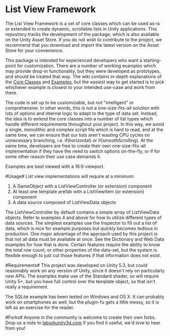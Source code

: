 # List View Framework #

The List View Framework is a set of core classes which  can be used as-is or extended to create dynamic, scrollable lists in Unity applications.  This repository tracks the development of the package, which is also available on the Unity Asset Store. If you do not wish to contribute to the project, we recommend that you download and import the latest version on the Asset Store for your convenience.

This package is intended for experienced developers who want a starting-point for customization. There are a number of working examples which may provide drop-in functionality, but they were developed as prototypes, and should be treated that way. The wiki contains in-depth explanations of the [Core Classes](https://bitbucket.org/Unity-Technologies/list-view-framework/wiki/Core%20Classes) and [Examples](https://bitbucket.org/Unity-Technologies/list-view-framework/wiki/Examples), but the easiest way to get started is to pick whichever example is closest to your intended use-case and work from there.

The code is set up to be customizable, but not "intelligent" or comprehensive. In other words, this is not a one-size-fits-all solution with lots of options and internal logic to adapt to the type of data set.  Instead, the idea is to extend the core classes into a number of list types which handle different requirements throughout your project.  In this way, we avoid a single, monolithic and complex script file which is hard to read, and at the same time, we can ensure that our lists aren't wasting CPU cycles on unnecessary branching, i.e. if(horizontal) or if(smoothScrolling).  At the same time, developers are free to create their own one-size-fits-all implementation if they have the need to switch options on-the-fly, or if for some other reason their use case demands it.

Examples are best viewed with a 16:9 viewport.

#Usage#
List view implementations will require at a minimum:

1. A GameObject with a ListViewController (or extension) component
2. At least one template prefab with a ListViewItem (or extension) component
3. A data source composed of ListViewData objects

The ListViewController by default contains a simple array of ListViewData objects.  Refer to examples 4 and above for how to utilize different types of data sources. The simplest examples use the Inspector to fill out a list of data, which is nice for example purposes but quickly becomes tedious in production.  One major advantage of the approach used by this project is that not all data must be available at once. See the Dictionary and Web Data examples for how that is done. Certain features require the ability to know the total row count, or other properties of the data-set, but the system is flexible enough to just cut those features if that information does not exist.

#Requirements#
This project was developed on Unity 5.3, but could reasonably work on any version of Unity, since it doesn't rely on particularly new APIs.  The examples make use of the Standard shader, so will require Unity 5+, but you have full control over the template object, so that isn't really a requirement.

The SQLite example has been tested on Windows and OS X.  It can probably work on smartphones as well, but the plugin-fu gets a little messy, so it is left as an exercise for the reader.

#Forks#
Anyone in the community is welcome to create their own forks. Drop us a note to labs@unity3d.com if you find it useful, we'd love to hear from you!
